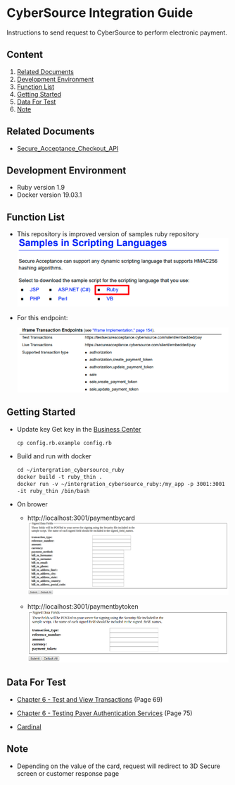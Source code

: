 # CyberSource Integration Guide

Instructions to send request to CyberSource to perform electronic payment.

## Content

1. [Related Documents](#related_documents)
2. [Development Environment](#development_environment)
3. [Function List](#functions_list)
4. [Getting Started](#getting_started)
5. [Data For Test](#data_for_test)
6. [Note](#note)

## Related Documents
* [Secure_Acceptance_Checkout_API](http://apps.cybersource.com/library/documentation/dev_guides/Secure_Acceptance_Checkout_API/Secure_Acceptance_Checkout_API.pdf)

## Development Environment
* Ruby version 1.9
* Docker version 19.03.1

## Function List
* This repository is improved version of samples ruby repository
    ![](/images/cybersource_samples_code.png)

* For this endpoint:

    ![](/images/function_list.png)

## Getting Started
* Update key
    Get key in the [Business Center](https://ebc2test.cybersource.com/ebc2/app/PaymentConfiguration/SecureAcceptanceSettings)
    ```
    cp config.rb.example config.rb
    ```

* Build and run with docker
    ```
    cd ~/intergration_cybersource_ruby
    docker build -t ruby_thin .
    docker run -v ~/intergration_cybersource_ruby:/my_app -p 3001:3001 -it ruby_thin /bin/bash
    ```

* On brower
    - http://localhost:3001/paymentbycard
    ![](/images/form_submit_with_card.png)

    - http://localhost:3001/paymentbytoken
    ![](/images/form_submit_with_token.png)


## Data For Test

+ [Chapter 6 - Test and View Transactions](http://apps.cybersource.com/library/documentation/dev_guides/Secure_Acceptance_Checkout_API/Secure_Acceptance_Checkout_API.pdf) (Page 69)

+ [Chapter 6 - Testing Payer Authentication Services](http://apps.cybersource.com/library/documentation/dev_guides/Payer_Authentication_SO_API/Payer_Authentication_SO_API.pdf)  (Page 75)

+ [Cardinal](https://cardinaldocs.atlassian.net/wiki/spaces/CCen/pages/400654355/3DS+1.0+Test+Cases)

## Note
* Depending on the value of the card, request will redirect to 3D Secure screen or customer response page
